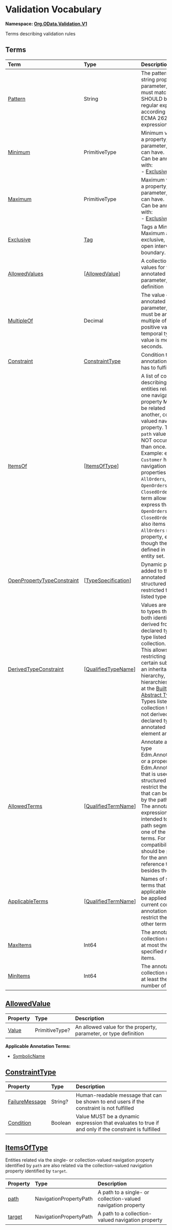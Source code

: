 # Validation Vocabulary
**Namespace: [Org.OData.Validation.V1](Org.OData.Validation.V1.xml)**

Terms describing validation rules


## Terms

Term|Type|Description
:---|:---|:----------
[Pattern](Org.OData.Validation.V1.xml#L67)|String|<a name="Pattern"></a>The pattern that a string property, parameter, or term must match. This SHOULD be a valid regular expression, according to the ECMA 262 regular expression dialect.
[Minimum](Org.OData.Validation.V1.xml#L72)|PrimitiveType|<a name="Minimum"></a>Minimum value that a property, parameter, or term can have.<br>Can be annotated with:<br>- [Exclusive](#Exclusive)
[Maximum](Org.OData.Validation.V1.xml#L81)|PrimitiveType|<a name="Maximum"></a>Maximum value that a property, parameter, or term can have.<br>Can be annotated with:<br>- [Exclusive](#Exclusive)
[Exclusive](Org.OData.Validation.V1.xml#L90)|[Tag](Org.OData.Core.V1.md#Tag)|<a name="Exclusive"></a>Tags a Minimum or Maximum as exclusive, i.e. an open interval boundary.
[AllowedValues](Org.OData.Validation.V1.xml#L94)|\[[AllowedValue](#AllowedValue)\]|<a name="AllowedValues"></a>A collection of valid values for the annotated property, parameter, or type definition
[MultipleOf](Org.OData.Validation.V1.xml#L108)|Decimal|<a name="MultipleOf"></a>The value of the annotated property, parameter, or term must be an integer multiple of this positive value. For temporal types, the value is measured in seconds.
[Constraint](Org.OData.Validation.V1.xml#L112)|[ConstraintType](#ConstraintType)|<a name="Constraint"></a>Condition that the annotation target has to fulfill
[ItemsOf](Org.OData.Validation.V1.xml#L125)|\[[ItemsOfType](#ItemsOfType)\]|<a name="ItemsOf"></a>A list of constraints describing that entities related via one navigation property MUST also be related via another, collection-valued navigation property. The same `path` value MUST NOT occur more than once.<br>Example: entity type `Customer` has navigation properties `AllOrders`, `OpenOrders`, and `ClosedOrders`. The term allows to express that items of `OpenOrders` and `ClosedOrders` are also items of the `AllOrders` navigation property, even though they are defined in an `Orders` entity set.
[OpenPropertyTypeConstraint](Org.OData.Validation.V1.xml#L143)|\[[TypeSpecification](Org.OData.Core.V1.md#TypeSpecification)\]|<a name="OpenPropertyTypeConstraint"></a>Dynamic properties added to the annotated open structured type are restricted to the listed types.
[DerivedTypeConstraint](Org.OData.Validation.V1.xml#L147)|\[[QualifiedTypeName](Org.OData.Core.V1.md#QualifiedTypeName)\]|<a name="DerivedTypeConstraint"></a>Values are restricted to types that are both identical to or derived from the declared type and a type listed in this collection.<br>This allows restricting values to certain sub-trees of an inheritance hierarchy, including hierarchies starting at the [Built-In Abstract Types](https://docs.oasis-open.org/odata/odata-csdl-json/v4.01/odata-csdl-json-v4.01.html#sec_BuiltInAbstractTypes). Types listed in this collection that are not derived from the declared type of the annotated model element are ignored.
[AllowedTerms](Org.OData.Validation.V1.xml#L152)|\[[QualifiedTermName](Org.OData.Core.V1.md#QualifiedTermName)\]|<a name="AllowedTerms"></a>Annotate a term of type Edm.AnnotationPath, or a property of type Edm.AnnotationPath that is used within a structured term, to restrict the terms that can be targeted by the path.<br>The annotation path expression is intended to end in a path segment with one of the listed terms. For forward compatibility, clients should be prepared for the annotation to reference terms besides those listed.
[ApplicableTerms](Org.OData.Validation.V1.xml#L158)|\[[QualifiedTermName](Org.OData.Core.V1.md#QualifiedTermName)\]|<a name="ApplicableTerms"></a>Names of specific terms that are applicable and may be applied in the current context. This annotation does not restrict the use of other terms.
[MaxItems](Org.OData.Validation.V1.xml#L162)|Int64|<a name="MaxItems"></a>The annotated collection must have at most the specified number of items.
[MinItems](Org.OData.Validation.V1.xml#L166)|Int64|<a name="MinItems"></a>The annotated collection must have at least the specified number of items.

## <a name="AllowedValue"></a>[AllowedValue](Org.OData.Validation.V1.xml#L97)


Property|Type|Description
:-------|:---|:----------
[Value](Org.OData.Validation.V1.xml#L103)|PrimitiveType?|An allowed value for the property, parameter, or type definition

**Applicable Annotation Terms:**

- [SymbolicName](Org.OData.Core.V1.md#SymbolicName)

## <a name="ConstraintType"></a>[ConstraintType](Org.OData.Validation.V1.xml#L115)


Property|Type|Description
:-------|:---|:----------
[FailureMessage](Org.OData.Validation.V1.xml#L116)|String?|Human-readable message that can be shown to end users if the constraint is not fulfilled
[Condition](Org.OData.Validation.V1.xml#L120)|Boolean|Value MUST be a dynamic expression that evaluates to true if and only if the constraint is fulfilled

## <a name="ItemsOfType"></a>[ItemsOfType](Org.OData.Validation.V1.xml#L133)
Entities related via the single- or collection-valued navigation property identified by `path` are also related via the collection-valued navigation property identified by `target`.

Property|Type|Description
:-------|:---|:----------
[path](Org.OData.Validation.V1.xml#L135)|NavigationPropertyPath|A path to a single- or collection-valued navigation property
[target](Org.OData.Validation.V1.xml#L138)|NavigationPropertyPath|A path to a collection-valued navigation property
